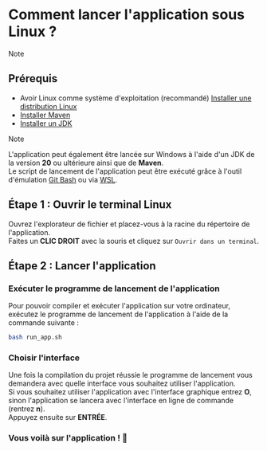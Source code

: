 # Comment lancer l'application sous Linux ?

> [!NOTE]
> ## Prérequis
> - Avoir Linux comme système d'exploitation (recommandé) [Installer une distribution Linux](https://www.linux.org/pages/download/)
> - [Installer Maven](install_maven.md)
> - [Installer un JDK](install_jdk.md)

> [!NOTE]
> L'application peut également être lancée sur Windows à l'aide d'un JDK de la version **20** ou ultérieure ainsi que de **Maven**.<br>
> Le script de lancement de l'application peut être exécuté grâce à l'outil d'émulation [Git Bash](https://gitforwindows.org/) ou via [WSL](https://learn.microsoft.com/fr-fr/windows/wsl/install).

## Étape 1 : Ouvrir le terminal Linux
Ouvrez l'explorateur de fichier et placez-vous à la racine du répertoire de l'application.<br>
Faites un **CLIC DROIT** avec la souris et cliquez sur `Ouvrir dans un terminal`.

## Étape 2 : Lancer l'application
### Exécuter le programme de lancement de l'application
Pour pouvoir compiler et exécuter l'application sur votre ordinateur, exécutez le programme de lancement de l'application à l'aide de la commande suivante :

```bash
bash run_app.sh
```

### Choisir l'interface
Une fois la compilation du projet réussie le programme de lancement vous demandera avec quelle interface vous souhaitez utiliser l'application.<br>
Si vous souhaitez utiliser l'application avec l'interface graphique entrez **O**, sinon l'application se lancera avec l'interface en ligne de commande (rentrez **n**).<br>
Appuyez ensuite sur **ENTRÉE**.

### Vous voilà sur l'application ! 🎉
